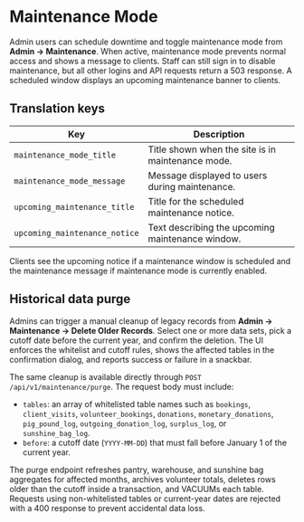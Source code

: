 # Maintenance Mode

Admin users can schedule downtime and toggle maintenance mode from **Admin → Maintenance**.
When active, maintenance mode prevents normal access and shows a message to clients. Staff can still sign in to disable maintenance, but all other logins and API requests return a 503 response.
A scheduled window displays an upcoming maintenance banner to clients.

## Translation keys

| Key | Description |
| --- | --- |
| `maintenance_mode_title` | Title shown when the site is in maintenance mode. |
| `maintenance_mode_message` | Message displayed to users during maintenance. |
| `upcoming_maintenance_title` | Title for the scheduled maintenance notice. |
| `upcoming_maintenance_notice` | Text describing the upcoming maintenance window. |

Clients see the upcoming notice if a maintenance window is scheduled and the maintenance
message if maintenance mode is currently enabled.

## Historical data purge

Admins can trigger a manual cleanup of legacy records from **Admin → Maintenance → Delete Older
Records**. Select one or more data sets, pick a cutoff date before the current year, and confirm the
deletion. The UI enforces the whitelist and cutoff rules, shows the affected tables in the
confirmation dialog, and reports success or failure in a snackbar.

The same cleanup is available directly through `POST /api/v1/maintenance/purge`. The request body
must include:

- `tables`: an array of whitelisted table names such as `bookings`, `client_visits`,
  `volunteer_bookings`, `donations`, `monetary_donations`, `pig_pound_log`,
  `outgoing_donation_log`, `surplus_log`, or `sunshine_bag_log`.
- `before`: a cutoff date (`YYYY-MM-DD`) that must fall before January 1 of the current year.

The purge endpoint refreshes pantry, warehouse, and sunshine bag aggregates for affected
months, archives volunteer totals, deletes rows older than the cutoff inside a transaction,
and VACUUMs each table. Requests using non-whitelisted tables or current-year dates are
rejected with a 400 response to prevent accidental data loss.
